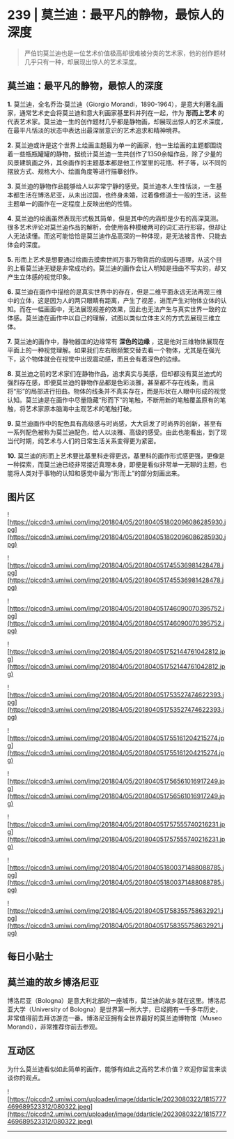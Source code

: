 # 239 | 莫兰迪：最平凡的静物，最惊人的深度

> 严伯钧莫兰迪也是一位艺术价值极高却很难被分类的艺术家，他的创作题材几乎只有一种，却展现出惊人的艺术深度。

## 莫兰迪：最平凡的静物，最惊人的深度

 **1.** 莫兰迪，全名乔治·莫兰迪（Giorgio Morandi，1890-1964），是意大利著名画家，通常艺术史会将莫兰迪和意大利画家基里科并列在一起，作为 **形而上艺术** 的代表艺术家。莫兰迪一生的创作题材几乎都是静物画，却展现出惊人的艺术深度，在最平凡恬淡的状态中表达出最深层意识的艺术追求和精神境界。

 **2.** 莫兰迪或许是这个世界上绘画主题最为单一的画家，他一生绘画的主题都围绕着一些瓶瓶罐罐的静物，据统计莫兰迪一生共创作了1350余幅作品，除了少量的风景建筑画之外，其余画作的主题基本都是他工作室里的花瓶、杯子等，以不同的摆放方式、规格大小、绘画角度等进行描摹创作。

 **3.** 莫兰迪的静物作品能够给人以非常宁静的感受。莫兰迪本人生性恬淡，一生基本都生活在博洛尼亚，从未出过国，也终身未婚，过着像修道士一般的生活，这些主题单一的画作在一定程度上反映出他的性情。

 **4.** 莫兰迪的绘画虽然表现形式极其简单，但是其中的内涵却是少有的高深莫测。很多艺术评论对莫兰迪作品的解析，会使用各种模棱两可的词汇进行形容，但却让人无法读懂。而这可能恰恰是莫兰迪作品高深的一种体现，是无法被言传、只能去体会的深度。

 **5.** 形而上艺术是想要通过绘画去摸索世间万事万物背后的成因与道理，从这个目的上看莫兰迪无疑是非常成功的。莫兰迪的画作会让人明知是扭曲不写实的，却又产生立体感的视觉印象。

 **6.** 莫兰迪在画作中描绘的是真实世界中的存在，但是二维平面永远无法再现三维中的立体，这是因为人的两只眼睛有距离，产生了视差，进而产生对物体立体的认知。而在一幅画面中，无法展现视差的效果，因此也无法产生与真实世界一致的立体感。莫兰迪在画作中以自己的理解，试图以类似立体主义的方式去展现三维立体。

 **7.** 莫兰迪的画作中，静物器皿的边缘常有 **深色的边缘** ，这是他对三维物体展现在平面上的一种视觉理解。如果我们左右眼频繁交替去看一个物体，尤其是在强光下，这个物体就会在视觉中出现震动感，而且会有着深色的边缘。

 **8.** 莫兰迪之前的艺术家们在静物作品，追求真实与美感，但却都没有莫兰迪式的强烈存在感，即便莫兰迪的静物作品都是色彩淡雅，甚至都不存在线条，而且将“形”的局部进行扭曲。物体的线条并不真实存在，而是形状在人眼中形成的视觉认知。莫兰迪是在画作中尽量隐藏“形而下”的笔触，不断用新的笔触覆盖原有的笔触，将艺术家原本脑海中主观艺术的笔触打破。

 **9.** 莫兰迪画作中的配色具有高级感与时尚感，大大启发了时尚界的创新，甚至有一系列配色被称为莫兰迪配色，给人以淡雅、高级的感受。由此也能看出，到了现当代时期，纯艺术与人们的日常生活关系变得更为紧密。

 **10.** 莫兰迪的形而上艺术要比基里科走得更远，基里科的画作形式感更强，更像是一种探索，而莫兰迪已经非常接近真理本身，即便是看似非常单一无聊的主题，也能将人类对于事物的认知和感觉中最为“形而上”的部分刻画出来。

## 图片区

![https://piccdn3.umiwi.com/img/201804/05/201804051802096086285930.jpg](https://piccdn3.umiwi.com/img/201804/05/201804051802096086285930.jpg)

![https://piccdn3.umiwi.com/img/201804/05/201804051745536981428478.jpg](https://piccdn3.umiwi.com/img/201804/05/201804051745536981428478.jpg)

![https://piccdn3.umiwi.com/img/201804/05/201804051746090070395752.jpg](https://piccdn3.umiwi.com/img/201804/05/201804051746090070395752.jpg)

![https://piccdn3.umiwi.com/img/201804/05/201804051752144761042812.jpg](https://piccdn3.umiwi.com/img/201804/05/201804051752144761042812.jpg)

![https://piccdn3.umiwi.com/img/201804/05/201804051753527474622393.jpg](https://piccdn3.umiwi.com/img/201804/05/201804051753527474622393.jpg)

![https://piccdn3.umiwi.com/img/201804/05/201804051755161204215274.jpg](https://piccdn3.umiwi.com/img/201804/05/201804051755161204215274.jpg)

![https://piccdn3.umiwi.com/img/201804/05/201804051756561016917249.jpg](https://piccdn3.umiwi.com/img/201804/05/201804051756561016917249.jpg)

![https://piccdn3.umiwi.com/img/201804/05/201804051757555740216231.jpg](https://piccdn3.umiwi.com/img/201804/05/201804051757555740216231.jpg)

![https://piccdn3.umiwi.com/img/201804/05/201804051800371488088785.jpg](https://piccdn3.umiwi.com/img/201804/05/201804051800371488088785.jpg)

![https://piccdn3.umiwi.com/img/201804/05/201804051758355758632921.jpg](https://piccdn3.umiwi.com/img/201804/05/201804051758355758632921.jpg)

## 每日小贴士

## 莫兰迪的故乡博洛尼亚

博洛尼亚（Bologna）是意大利北部的一座城市，莫兰迪的故乡就在这里。博洛尼亚大学（University of Bologna）是世界第一所大学，已经拥有一千多年历史，非常值得前去拜访游览一番。博洛尼亚拥有全世界最好的莫兰迪博物馆（Museo Morandi），非常推荐你前去参观。

## 互动区

为什么莫兰迪看似如此简单的画作，能够有如此之高的艺术价值？欢迎你留言来谈谈你的观点。

![https://piccdn2.umiwi.com/uploader/image/ddarticle/2023080322/1815777469689523312/080322.jpeg](https://piccdn2.umiwi.com/uploader/image/ddarticle/2023080322/1815777469689523312/080322.jpeg)

---
